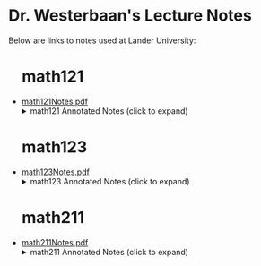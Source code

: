 <script>
    // For anyone looking at this:
    // Obviously this is not a secure way to hide links
    // I'm hiding these links to encourage my students
    // to actually take notes and pay attention during class
    function add_link_by_date_list(noteKeysDir,dateUrlArray){
      baseURL="https://github.com/pwesterbaan/lander_lecture_notes/raw/main/";
      annNotesDir=noteKeysDir+"/annotated_notes/";
        dateUrlArray.forEach(element => {
          [dispDate, fileName]=element;
          if (new Date() >= new Date(dispDate)){
            // TODO: Clean up this Javascript. This works for now, but creating "myItem" might be excessive?

            const myLink=document.createElement('a');
            myLink.href = new URL(fileName,baseURL+annNotesDir);
            myLink.text = fileName;
            myLink.target = "_blank"

            const myItem=document.createElement('li');
            myItem.append(myLink);
            document.getElementById(noteKeysDir).append(myItem);
          };
        });
    }
</script>

<h1>Dr. Westerbaan's Lecture Notes</h1>

Below are links to notes used at Lander University:

<ul>
<h1> math121 </h1>

<li><a href="https://github.com/pwesterbaan/lander_lecture_notes/raw/main/math121Notes.pdf" target="_blank">math121Notes.pdf</a></li>

<details name="annotated_notes">
  <summary>math121 Annotated Notes (click to expand)</summary>
    <ul id="math121Notes_Keys">
      <script> add_link_by_date_list("math121Notes_Keys",[
      ["2025-08-25T13:00:00","mathApp_harshbarger_1p1_annotated.pdf"],
      ["2025-08-27T13:00:00","mathApp_harshbarger_1p3_annotated.pdf"],
      ["2025-08-29T13:00:00","mathApp_harshbarger_1p4_annotated.pdf"],
      ["2025-09-05T13:00:00","mathApp_harshbarger_1p5_annotated.pdf"],
      ["2025-09-12T13:00:00","mathApp_harshbarger_1p6_annotated.pdf"],
      ["2025-11-21T13:00:00","mathApp_harshbarger_2p1_annotated.pdf"],
      ["2025-11-24T13:00:00","mathApp_harshbarger_2p2_annotated.pdf"],
      ["2025-12-03T13:00:00","mathApp_harshbarger_2p3_annotated.pdf"],
      ["2025-09-24T13:00:00","mathApp_harshbarger_4p1_annotated.pdf"],
      ["2025-09-29T13:00:00","mathApp_harshbarger_4p2_annotated.pdf"],
      ["2025-10-06T13:00:00","mathApp_harshbarger_5p1_annotated.pdf"],
      ["2025-10-10T13:00:00","mathApp_harshbarger_5p2_annotated.pdf"],
      ["2025-10-15T13:00:00","mathApp_harshbarger_5p3_annotated.pdf"],
      ["2025-10-24T13:00:00","mathApp_harshbarger_6p1_annotated.pdf"],
      ["2025-10-29T13:00:00","mathApp_harshbarger_6p2_annotated.pdf"],
      ["2025-11-03T13:00:00","mathApp_harshbarger_6p3_annotated.pdf"],
      ["3000-11-12T13:00:00","mathApp_harshbarger_6p4_annotated.pdf"],
      ])</script>
    </ul>
</details>


<h1> math123 </h1>

<li><a href="https://github.com/pwesterbaan/lander_lecture_notes/raw/main/math123Notes.pdf" target="_blank">math123Notes.pdf</a></li>

<details name="annotated_notes">
  <summary>math123 Annotated Notes (click to expand)</summary>
    <ul id="math123Notes_Keys">
      <script> add_link_by_date_list("math123Notes_Keys",[
      ["2025-08-23T09:00:00","math123Notes_1p4_annotated.pdf"],
      ["2025-08-26T09:00:00","math123Notes_2p1_annotated.pdf"],
      ["2025-08-28T09:00:00","math123Notes_2p2_annotated.pdf"],
      ["2025-09-06T09:00:00","math123Notes_2p4_annotated.pdf"],
      ["2025-08-11T09:00:00","math123Notes_2p5_annotated.pdf"],
      ["2025-08-16T09:00:00","math123Notes_2p6_annotated.pdf"],
      ["2025-09-25T09:00:00","math123Notes_3p1_annotated.pdf"],
      ["2025-09-27T09:00:00","math123Notes_3p2_annotated.pdf"],
      ["2025-09-30T09:00:00","math123Notes_3p3_annotated.pdf"],
      ["2025-10-07T09:00:00","math123Notes_3p6_annotated.pdf"],
      ])</script>
    </ul>
</details>


<h1> math211 </h1>

<li><a href="https://github.com/pwesterbaan/lander_lecture_notes/raw/main/math211Notes.pdf" target="_blank">math211Notes.pdf</a></li>

<details name="annotated_notes">
  <summary>math211 Annotated Notes (click to expand)</summary>
    <ul id="math211Notes_Keys">
      <script> add_link_by_date_list("math211Notes_Keys",[
      ["2025-08-19T11:00:00","math211Notes_1p1_annotated.pdf"],
      ["2025-08-21T11:00:00","math211Notes_1p2_1p4_1p5_annotated.pdf"],
      ["2025-08-26T11:00:00","math211Notes_2p1_2p2_2p3_annotated.pdf"],
      ["2025-08-28T11:00:00","math211Notes_2p4_2p5_annotated.pdf"],
      ["2025-09-04T11:00:00","math211Notes_3p1_annotated.pdf"],
      ["2025-09-09T11:00:00","math211Notes_3p2_3p3_annotated.pdf"],
      ["2025-09-11T11:00:00","math211Notes_3p4_3p5_annotated.pdf"],
      ["2025-09-23T11:00:00","math211Notes_4p1_4p2_annotated.pdf"],
      ["2025-09-25T11:00:00","math211Notes_4p3_4p4_annotated.pdf"],
      ["2025-10-02T11:00:00","math211Notes_6p1_6p2_annotated.pdf"],
      ["2025-10-09T11:00:00","math211Notes_7p1_7p2_7p3_annotated.pdf"],
      ["2025-10-28T11:00:00","math211Notes_7p4_8p1_8p2_annotated.pdf"],
      ["2025-10-30T11:00:00","math211Notes_8p3_9p1_9p2_annotated.pdf"],
      ["2025-11-04T11:00:00","math211Notes_9p3_annotated.pdf"],
      ["2025-11-06T11:00:00","math211Notes_9p4_annotated.pdf"],
      ])</script>
    </ul>
</details>


</ul>